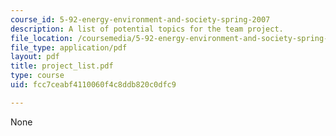 ```yaml
---
course_id: 5-92-energy-environment-and-society-spring-2007
description: A list of potential topics for the team project.
file_location: /coursemedia/5-92-energy-environment-and-society-spring-2007/fcc7ceabf4110060f4c8ddb820c0dfc9_project_list.pdf
file_type: application/pdf
layout: pdf
title: project_list.pdf
type: course
uid: fcc7ceabf4110060f4c8ddb820c0dfc9

---
```

None